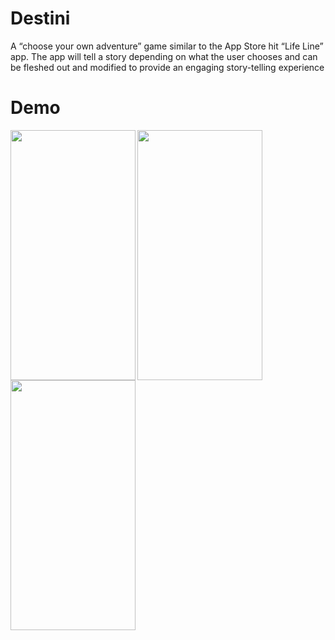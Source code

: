 # Destini

A “choose your own adventure” game similar to the App Store hit “Life Line” app. The app will tell a story depending on what the user chooses and can be fleshed out and modified to provide an engaging story-telling experience

# Demo
<img src="https://user-images.githubusercontent.com/36856709/130878055-9799ef3a-c12d-4c3e-b21a-cc93b94bb2d6.png" align="left" width="200" height="400" />
<img src="https://user-images.githubusercontent.com/36856709/130878052-18d1ced6-a789-4eea-a730-fc423e457b05.png" align="left" width="200" height="400" />
<img src="https://user-images.githubusercontent.com/36856709/130878050-75c3b9e6-d569-412f-af0f-41187b03828c.png" align="left" width="200" height="400" />
